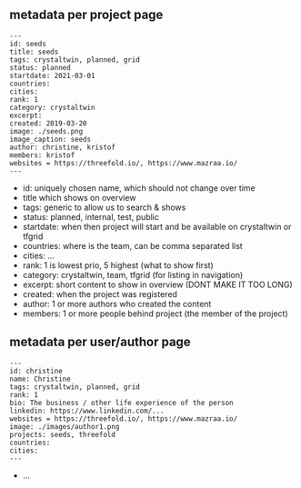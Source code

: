 
## metadata per project page

```
---
id: seeds
title: seeds
tags: crystaltwin, planned, grid
status: planned
startdate: 2021-03-01
countries: 
cities: 
rank: 1
category: crystaltwin
excerpt: 
created: 2019-03-20
image: ./seeds.png
image_caption: seeds
author: christine, kristof
members: kristof
websites = https://threefold.io/, https://www.mazraa.io/
---
```

- id: uniquely chosen name, which should not change over time
- title which shows on overview
- tags: generic to allow us to search & shows
- status: planned, internal, test, public
- startdate: when then project will start and be available on crystaltwin or tfgrid
- countries: where is the team, can be comma separated list
- cities: ...
- rank: 1 is lowest prio, 5 highest (what to show first)
- category: crystaltwin, team, tfgrid (for listing in navigation)
- excerpt: short content to show in overview (DONT MAKE IT TOO LONG)
- created: when the project was registered
- author: 1 or more authors who created the content
- members: 1 or more people behind project (the member of the project)


## metadata per user/author page

```
---
id: christine
name: Christine
tags: crystaltwin, planned, grid
rank: 1
bio: The business / other life experience of the person
linkedin: https://www.linkedin.com/...
websites = https://threefold.io/, https://www.mazraa.io/
image: ./images/author1.png
projects: seeds, threefold
countries: 
cities: 
---
```

- ... 
